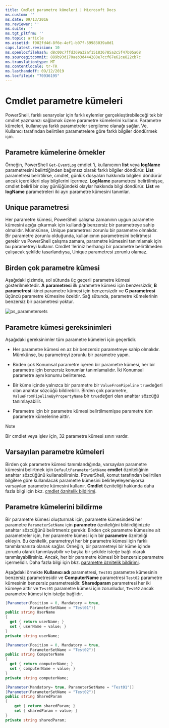 ```yaml
---
title: Cmdlet parametre kümeleri | Microsoft Docs
ms.custom: ''
ms.date: 09/13/2016
ms.reviewer: ''
ms.suite: ''
ms.tgt_pltfrm: ''
ms.topic: article
ms.assetid: f902fd4d-8f6e-4ef1-b07f-59983039a0d1
caps.latest.revision: 10
ms.openlocfilehash: d8c00c7ffd369a32af151836785a2c5f47b05a68
ms.sourcegitcommit: 889b93d170aeb3d444288e7ccf67e62ce822cb7c
ms.translationtype: MT
ms.contentlocale: tr-TR
ms.lasthandoff: 09/12/2019
ms.locfileid: "70936195"
---
```

# <a name="cmdlet-parameter-sets"></a>Cmdlet parametre kümeleri

PowerShell, farklı senaryolar için farklı eylemler gerçekleştirebileceği tek bir cmdlet yazmanızı sağlamak üzere parametre kümelerini kullanır. Parametre kümeleri, kullanıcıya farklı parametreler sergileme olanağı sağlar. Ve, Kullanıcı tarafından belirtilen parametrelere göre farklı bilgiler döndürmek için.

## <a name="examples-of-parameter-sets"></a>Parametre kümelerine örnekler

Örneğin, PowerShell `Get-EventLog` cmdlet 'i, kullanıcının **list** veya **logName** parametresini belirttiğinden bağımsız olarak farklı bilgiler döndürür. **List** parametresi belirtilirse, cmdlet, günlük dosyaları hakkında bilgileri döndürür ancak içerdikleri olay bilgilerini içermez. **LogName** parametresi belirtilmişse, cmdlet belirli bir olay günlüğündeki olaylar hakkında bilgi döndürür. **List** ve **logName** parametreleri iki ayrı parametre kümesini tanımlar.

## <a name="unique-parameter"></a>Unique parametresi

Her parametre kümesi, PowerShell çalışma zamanının uygun parametre kümesini açığa çıkarmak için kullandığı benzersiz bir parametreye sahip olmalıdır. Mümkünse, Unique parametresi zorunlu bir parametre olmalıdır. Bir parametre zorunlu olduğunda, kullanıcının parametresini belirtmesi gerekir ve PowerShell çalışma zamanı, parametre kümesini tanımlamak için bu parametreyi kullanır. Cmdlet 'leriniz herhangi bir parametre belirtilmeden çalışacak şekilde tasarlandıysa, Unique parametresi zorunlu olamaz.

## <a name="multiple-parameter-sets"></a>Birden çok parametre kümesi

Aşağıdaki çizimde, sol sütunda üç geçerli parametre kümesi gösterilmektedir. **A parametresi** ilk parametre kümesi için benzersizdir, **B parametresi** ikinci parametre kümesi için benzersizdir ve **C parametresi** üçüncü parametre kümesine özeldir. Sağ sütunda, parametre kümelerinin benzersiz bir parametresi yoktur.

![ps_parametersets](../media/ps-parametersets.gif)

## <a name="parameter-set-requirements"></a>Parametre kümesi gereksinimleri

Aşağıdaki gereksinimler tüm parametre kümeleri için geçerlidir.

- Her parametre kümesi en az bir benzersiz parametreye sahip olmalıdır. Mümkünse, bu parametreyi zorunlu bir parametre yapın.

- Birden çok Konumsal parametre içeren bir parametre kümesi, her bir parametre için benzersiz konumlar tanımlamalıdır. İki Konumsal parametre aynı konumu belirtemez.

- Bir küme içinde yalnızca bir parametre bir `ValueFromPipeline` `true`değeri olan anahtar sözcüğü bildirebilir.
  Birden çok parametre, `ValueFromPipelineByPropertyName` bir `true`değeri olan anahtar sözcüğü tanımlayabilir.

- Parametre için bir parametre kümesi belirtilmemişse parametre tüm parametre kümelerine aittir.

> [!NOTE]
> Bir cmdlet veya işlev için, 32 parametre kümesi sınırı vardır.

## <a name="default-parameter-sets"></a>Varsayılan parametre kümeleri

Birden çok parametre kümesi tanımlandığında, varsayılan parametre kümesini belirtmek için `DefaultParameterSetName` **cmdlet** özniteliğinin anahtar sözcüğünü kullanabilirsiniz. PowerShell, komut tarafından belirtilen bilgilere göre kullanılacak parametre kümesini belirleyeleyemiyorsa varsayılan parametre kümesini kullanır. **Cmdlet** özniteliği hakkında daha fazla bilgi için bkz. [cmdlet öznitelik bildirimi](./cmdlet-attribute-declaration.md).

## <a name="declaring-parameter-sets"></a>Parametre kümelerini bildirme

Bir parametre kümesi oluşturmak için, parametre kümesindeki her parametre `ParameterSetName` için **parametre** özniteliğini bildirdiğinizde anahtar sözcüğünü belirtmeniz gerekir. Birden çok parametre kümesine ait parametreler için, her parametre kümesi için bir **parametre** özniteliği ekleyin. Bu öznitelik, parametreyi her bir parametre kümesi için farklı tanımlamanıza olanak sağlar. Örneğin, bir parametreyi bir küme içinde zorunlu olarak tanımlayabilir ve başka bir şekilde isteğe bağlı olarak tanımlayabilirsiniz. Ancak, her bir parametre kümesi bir benzersiz parametre içermelidir. Daha fazla bilgi için bkz. [parametre öznitelik bildirimi](parameter-attribute-declaration.md).

Aşağıdaki örnekte **Kullanıcı adı** parametresi, `Test01` parametre kümesinin benzersiz parametresidir ve **ComputerName** parametresi `Test02` parametre kümesinin benzersiz parametresidir. **Sharedparam** parametresi her iki kümeye aittir ve `Test01` parametre kümesi için zorunludur, `Test02` ancak parametre kümesi için isteğe bağlıdır.

```csharp
[Parameter(Position = 0, Mandatory = true,
           ParameterSetName = "Test01")]
public string UserName
{
  get { return userName; }
  set { userName = value; }
}
private string userName;

[Parameter(Position = 0, Mandatory = true,
           ParameterSetName = "Test02")]
public string ComputerName
{
  get { return computerName; }
  set { computerName = value; }
}
private string computerName;

[Parameter(Mandatory= true, ParameterSetName = "Test01")]
[Parameter(ParameterSetName = "Test02")]
public string SharedParam
{
    get { return sharedParam; }
    set { sharedParam = value; }
}
private string sharedParam;
```
